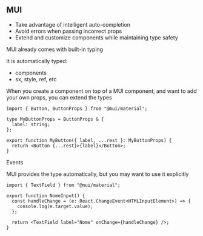 ## MUI

- Take advantage of intelligent auto-completion
- Avoid errors when passing incorrect props
- Extend and customize components while maintaining type safety

MUI already comes with built-in typing

It is automatically typed:

- components
- sx, style, ref, etc

When you create a component on top of a MUI component, and want to add your own props, you can extend the types

```
import { Button, ButtonProps } from "@mui/material";

type MyButtonProps = ButtonProps & {
  label: string;
};

export function MyButton({ label, ...rest }: MyButtonProps) {
  return <Button {...rest}>{label}</Button>;
}
```

Events 

MUI provides the type automatically, but you may want to use it explicitly

```
import { TextField } from "@mui/material";

export function NomeInput() {
  const handleChange = (e: React.ChangeEvent<HTMLInputElement>) => {
    console.log(e.target.value);
  };

  return <TextField label="Nome" onChange={handleChange} />;
}
```